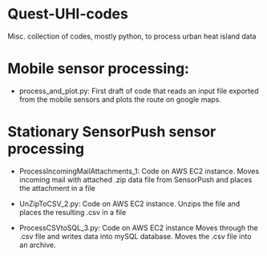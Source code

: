 # Quest-UHI-codes

Misc. collection of codes, mostly python, to process urban heat island data

# Mobile sensor processing:

* process_and_plot.py:  First draft of code that reads an input file exported from the mobile sensors and plots the route on google maps.

# Stationary SensorPush sensor processing

* ProcessIncomingMailAttachments_1: Code on AWS EC2 instance.  Moves incoming mail with attached .zip data file from SensorPush and places the attachment in a file

* UnZipToCSV_2.py:  Code on AWS EC2 instance.  Unzips the file and places the resulting .csv in a file

* ProcessCSVtoSQL_3.py: Code on AWS EC2 instance Moves through the .csv file and writes data into mySQL database.  Moves the .csv file into an archive.


